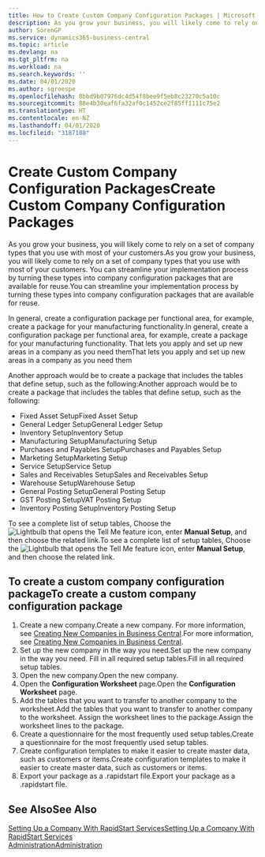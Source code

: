 ```yaml
---
title: How to Create Custom Company Configuration Packages | Microsoft Docs
description: As you grow your business, you will likely come to rely on a set of company types that you use with most of your customers. You can streamline your implementation process by turning these types into company configuration packages that are available for reuse.
author: SorenGP
ms.service: dynamics365-business-central
ms.topic: article
ms.devlang: na
ms.tgt_pltfrm: na
ms.workload: na
ms.search.keywords: ''
ms.date: 04/01/2020
ms.author: sgroespe
ms.openlocfilehash: 8bbd9b07976dc4d54f8bee9f5eb8c23270c5a10c
ms.sourcegitcommit: 88e4b30eaf6fa32af0c1452ce2f85ff1111c75e2
ms.translationtype: HT
ms.contentlocale: en-NZ
ms.lasthandoff: 04/01/2020
ms.locfileid: "3187188"
---
```

# <a name="create-custom-company-configuration-packages"></a><span data-ttu-id="46308-104">Create Custom Company Configuration Packages</span><span class="sxs-lookup"><span data-stu-id="46308-104">Create Custom Company Configuration Packages</span></span>
<span data-ttu-id="46308-105">As you grow your business, you will likely come to rely on a set of company types that you use with most of your customers.</span><span class="sxs-lookup"><span data-stu-id="46308-105">As you grow your business, you will likely come to rely on a set of company types that you use with most of your customers.</span></span> <span data-ttu-id="46308-106">You can streamline your implementation process by turning these types into company configuration packages that are available for reuse.</span><span class="sxs-lookup"><span data-stu-id="46308-106">You can streamline your implementation process by turning these types into company configuration packages that are available for reuse.</span></span>  

<span data-ttu-id="46308-107">In general, create a configuration package per functional area, for example, create a package for your manufacturing functionality.</span><span class="sxs-lookup"><span data-stu-id="46308-107">In general, create a configuration package per functional area, for example, create a package for your manufacturing functionality.</span></span> <span data-ttu-id="46308-108">That lets you apply and set up new areas in a company as you need them</span><span class="sxs-lookup"><span data-stu-id="46308-108">That lets you apply and set up new areas in a company as you need them</span></span>  

<span data-ttu-id="46308-109">Another approach would be to create a package that includes the tables that define setup, such as the following:</span><span class="sxs-lookup"><span data-stu-id="46308-109">Another approach would be to create a package that includes the tables that define setup, such as the following:</span></span>  

-   <span data-ttu-id="46308-110">Fixed Asset Setup</span><span class="sxs-lookup"><span data-stu-id="46308-110">Fixed Asset Setup</span></span>  
-   <span data-ttu-id="46308-111">General Ledger Setup</span><span class="sxs-lookup"><span data-stu-id="46308-111">General Ledger Setup</span></span>  
-   <span data-ttu-id="46308-112">Inventory Setup</span><span class="sxs-lookup"><span data-stu-id="46308-112">Inventory Setup</span></span>  
-   <span data-ttu-id="46308-113">Manufacturing Setup</span><span class="sxs-lookup"><span data-stu-id="46308-113">Manufacturing Setup</span></span>  
-   <span data-ttu-id="46308-114">Purchases and Payables Setup</span><span class="sxs-lookup"><span data-stu-id="46308-114">Purchases and Payables Setup</span></span>  
-   <span data-ttu-id="46308-115">Marketing Setup</span><span class="sxs-lookup"><span data-stu-id="46308-115">Marketing Setup</span></span>  
-   <span data-ttu-id="46308-116">Service Setup</span><span class="sxs-lookup"><span data-stu-id="46308-116">Service Setup</span></span>  
-   <span data-ttu-id="46308-117">Sales and Receivables Setup</span><span class="sxs-lookup"><span data-stu-id="46308-117">Sales and Receivables Setup</span></span>  
-   <span data-ttu-id="46308-118">Warehouse Setup</span><span class="sxs-lookup"><span data-stu-id="46308-118">Warehouse Setup</span></span>  
-   <span data-ttu-id="46308-119">General Posting Setup</span><span class="sxs-lookup"><span data-stu-id="46308-119">General Posting Setup</span></span>  
-   <span data-ttu-id="46308-120">GST Posting Setup</span><span class="sxs-lookup"><span data-stu-id="46308-120">VAT Posting Setup</span></span>  
-   <span data-ttu-id="46308-121">Inventory Posting Setup</span><span class="sxs-lookup"><span data-stu-id="46308-121">Inventory Posting Setup</span></span>  

<span data-ttu-id="46308-122">To see a complete list of setup tables, Choose the ![Lightbulb that opens the Tell Me feature](media/ui-search/search_small.png "Tell me what you want to do") icon, enter **Manual Setup**, and then choose the related link.</span><span class="sxs-lookup"><span data-stu-id="46308-122">To see a complete list of setup tables, Choose the ![Lightbulb that opens the Tell Me feature](media/ui-search/search_small.png "Tell me what you want to do") icon, enter **Manual Setup**, and then choose the related link.</span></span>  

## <a name="to-create-a-custom-company-configuration-package"></a><span data-ttu-id="46308-123">To create a custom company configuration package</span><span class="sxs-lookup"><span data-stu-id="46308-123">To create a custom company configuration package</span></span>  
1.  <span data-ttu-id="46308-124">Create a new company.</span><span class="sxs-lookup"><span data-stu-id="46308-124">Create a new company.</span></span> <span data-ttu-id="46308-125">For more information, see [Creating New Companies in Business Central](about-new-company.md).</span><span class="sxs-lookup"><span data-stu-id="46308-125">For more information, see [Creating New Companies in Business Central](about-new-company.md).</span></span>  
3.  <span data-ttu-id="46308-126">Set up the new company in the way you need.</span><span class="sxs-lookup"><span data-stu-id="46308-126">Set up the new company in the way you need.</span></span> <span data-ttu-id="46308-127">Fill in all required setup tables.</span><span class="sxs-lookup"><span data-stu-id="46308-127">Fill in all required setup tables.</span></span>  
4.  <span data-ttu-id="46308-128">Open the new company.</span><span class="sxs-lookup"><span data-stu-id="46308-128">Open the new company.</span></span>
5. <span data-ttu-id="46308-129">Open the **Configuration Worksheet** page.</span><span class="sxs-lookup"><span data-stu-id="46308-129">Open the **Configuration Worksheet** page.</span></span>  
6.  <span data-ttu-id="46308-130">Add the tables that you want to transfer to another company to the worksheet.</span><span class="sxs-lookup"><span data-stu-id="46308-130">Add the tables that you want to transfer to another company to the worksheet.</span></span> <span data-ttu-id="46308-131">Assign the worksheet lines to the package.</span><span class="sxs-lookup"><span data-stu-id="46308-131">Assign the worksheet lines to the package.</span></span>  
7.  <span data-ttu-id="46308-132">Create a questionnaire for the most frequently used setup tables.</span><span class="sxs-lookup"><span data-stu-id="46308-132">Create a questionnaire for the most frequently used setup tables.</span></span>  
8.  <span data-ttu-id="46308-133">Create configuration templates to make it easier to create master data, such as customers or items.</span><span class="sxs-lookup"><span data-stu-id="46308-133">Create configuration templates to make it easier to create master data, such as customers or items.</span></span>  
9.  <span data-ttu-id="46308-134">Export your package as a .rapidstart file.</span><span class="sxs-lookup"><span data-stu-id="46308-134">Export your package as a .rapidstart file.</span></span>  

## <a name="see-also"></a><span data-ttu-id="46308-135">See Also</span><span class="sxs-lookup"><span data-stu-id="46308-135">See Also</span></span>  
[<span data-ttu-id="46308-136">Setting Up a Company With RapidStart Services</span><span class="sxs-lookup"><span data-stu-id="46308-136">Setting Up a Company With RapidStart Services</span></span>](admin-set-up-a-company-with-rapidstart.md)  
[<span data-ttu-id="46308-137">Administration</span><span class="sxs-lookup"><span data-stu-id="46308-137">Administration</span></span>](admin-setup-and-administration.md)
